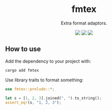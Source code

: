 <div align="center">
    <h1>fmtex</h1>
    <p>
        Extra format adaptors.
    </p>
    <p>
        <a href="https://crates.io/crates/fmtex"><img src="https://img.shields.io/crates/v/fmtex.svg"></img></a>
        <a href="https://docs.rs/fmtex"><img src="https://docs.rs/fmtex/badge.svg"></img></a>
        <a href="https://github.com/nanoqsh/fmtex/actions"><img src="https://github.com/nanoqsh/fmtex/workflows/ci/badge.svg"></img></a>
    </p>
</div>

## How to use
Add the dependency to your project with:
```sh
cargo add fmtex
```

Use library traits to format something:
```rust
use fmtex::prelude::*;

let s = [1, 2, 3].joined(", ").to_string();
assert_eq!(s, "1, 2, 3");
```
